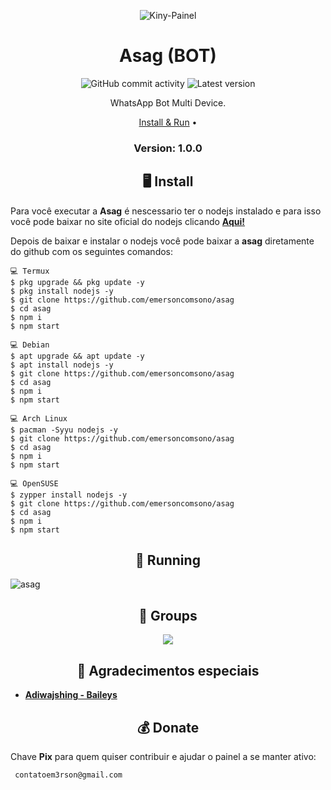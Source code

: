 <p align="center" ><img alt="Kiny-Painel" src="https://raw.githubusercontent.com/MicaelliMedeiros/micaellimedeiros/master/image/computer-illustration.png"></p>

<h1 align="center">Asag (BOT)</h1>
<p align="center">
  <img alt="GitHub commit activity" src="https://img.shields.io/github/commit-activity/m/emersoncomsono/asag">
  <img alt="Latest version" src="https://img.shields.io/github/v/release/Kiny-Kiny/Kiny-Painel.svg" alt="Latest version">

  <p align="center">
    WhatsApp Bot Multi Device.
  </p>
</p> 



<p align="center">
  <a href="https://github.com/emersoncomsono/asag/blob/master/README.md#-install">Install & Run</a> •  

  
</p>

<h3><p align="center">Version: 1.0.0</p></h3>
 
<h2 align="center">🖥 Install</h2>

Para você executar a **Asag** é nescessario ter o nodejs instalado e para isso você pode baixar no site oficial do nodejs clicando [**Aqui!**](https://nodejs.org/en/download)

Depois de baixar e instalar o nodejs você pode baixar a **asag** diretamente do github com os seguintes comandos:

```
💻 Termux
$ pkg upgrade && pkg update -y
$ pkg install nodejs -y
$ git clone https://github.com/emersoncomsono/asag
$ cd asag
$ npm i
$ npm start

💻 Debian
$ apt upgrade && apt update -y
$ apt install nodejs -y
$ git clone https://github.com/emersoncomsono/asag
$ cd asag
$ npm i
$ npm start

💻 Arch Linux
$ pacman -Syyu nodejs -y
$ git clone https://github.com/emersoncomsono/asag
$ cd asag
$ npm i
$ npm start

💻 OpenSUSE
$ zypper install nodejs -y
$ git clone https://github.com/emersoncomsono/asag
$ cd asag
$ npm i
$ npm start
```

<p align="center" >
  <h2 align="center">🚀 Running</h2>
  <img alt="asag" src="">
</p>

<p align="center" >
  <h2 align="center">📧 Groups</h2>
<a href="https://chat.whatsapp.com/HUmOTQCXAOz1H3QfXDlJgh" alt="WhatsApp">
  <p align="center">
<img src = "https://img.shields.io/badge/-WhatsApp-25d366?style=flat-square&labelColor=25d366&logo=whatsapp&logoColor=white&link=API-DO-SEU-WHATSAPP" /> </a>
<h2 align="center">🙏 Agradecimentos especiais</h2>

- [**Adiwajshing - Baileys**](https://github.com/adiwajshing/Baileys)

 <h2 align="center">💰 Donate</h2>
 
 Chave **Pix** para quem quiser contribuir e ajudar o painel a se manter ativo:
 ```
  contatoem3rson@gmail.com
 ```
